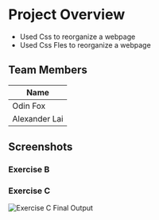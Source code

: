 # Project Overview
-   Used Css to reorganize a webpage
-   Used Css Fles to reorganize a webpage
## Team Members
| Name |
|--------|
| Odin Fox |
| Alexander Lai |
## Screenshots
### Exercise B
### Exercise C
![Exercise C Final Output](./ExerciseC.gif)